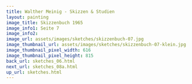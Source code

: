 ```yaml
---
title: Walther Meinig - Skizzen & Studien
layout: painting
image_title: Skizzenbuch 1965
image_info1: Seite 7
image_info2: 
image_url: assets/images/sketches/skizzenbuch-07.jpg
image_thumbnail_url: assets/images/sketches/skizzenbuch-07-klein.jpg
image_thumbnail_pixel_width: 616
image_thumbnail_pixel_height: 815
back_url: sketches_06.html
next_url: sketches_08a.html
up_url: sketches.html
---
```


